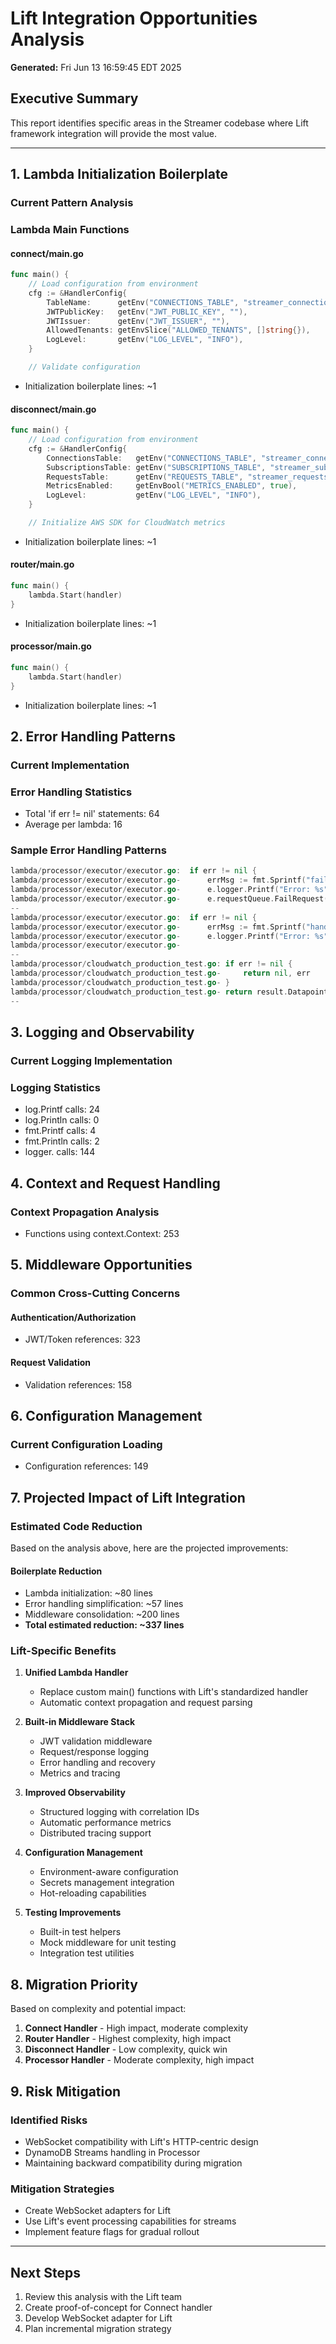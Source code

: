# Lift Integration Opportunities Analysis

**Generated:** Fri Jun 13 16:59:45 EDT 2025

## Executive Summary

This report identifies specific areas in the Streamer codebase where Lift framework integration will provide the most value.

---

## 1. Lambda Initialization Boilerplate

### Current Pattern Analysis

### Lambda Main Functions

#### connect/main.go
```go
func main() {
	// Load configuration from environment
	cfg := &HandlerConfig{
		TableName:      getEnv("CONNECTIONS_TABLE", "streamer_connections"),
		JWTPublicKey:   getEnv("JWT_PUBLIC_KEY", ""),
		JWTIssuer:      getEnv("JWT_ISSUER", ""),
		AllowedTenants: getEnvSlice("ALLOWED_TENANTS", []string{}),
		LogLevel:       getEnv("LOG_LEVEL", "INFO"),
	}

	// Validate configuration
```
- Initialization boilerplate lines: ~1

#### disconnect/main.go
```go
func main() {
	// Load configuration from environment
	cfg := &HandlerConfig{
		ConnectionsTable:   getEnv("CONNECTIONS_TABLE", "streamer_connections"),
		SubscriptionsTable: getEnv("SUBSCRIPTIONS_TABLE", "streamer_subscriptions"),
		RequestsTable:      getEnv("REQUESTS_TABLE", "streamer_requests"),
		MetricsEnabled:     getEnvBool("METRICS_ENABLED", true),
		LogLevel:           getEnv("LOG_LEVEL", "INFO"),
	}

	// Initialize AWS SDK for CloudWatch metrics
```
- Initialization boilerplate lines: ~1

#### router/main.go
```go
func main() {
	lambda.Start(handler)
}
```
- Initialization boilerplate lines: ~1

#### processor/main.go
```go
func main() {
	lambda.Start(handler)
}
```
- Initialization boilerplate lines: ~1

## 2. Error Handling Patterns

### Current Implementation

### Error Handling Statistics
- Total 'if err != nil' statements: 64
- Average per lambda: 16

### Sample Error Handling Patterns
```go
lambda/processor/executor/executor.go:	if err != nil {
lambda/processor/executor/executor.go-		errMsg := fmt.Sprintf("failed to convert request: %v", err)
lambda/processor/executor/executor.go-		e.logger.Printf("Error: %s", errMsg)
lambda/processor/executor/executor.go-		e.requestQueue.FailRequest(ctx, asyncReq.RequestID, errMsg)
--
lambda/processor/executor/executor.go:	if err != nil {
lambda/processor/executor/executor.go-		errMsg := fmt.Sprintf("handler failed: %v", err)
lambda/processor/executor/executor.go-		e.logger.Printf("Error: %s", errMsg)
lambda/processor/executor/executor.go-
--
lambda/processor/cloudwatch_production_test.go:	if err != nil {
lambda/processor/cloudwatch_production_test.go-		return nil, err
lambda/processor/cloudwatch_production_test.go-	}
lambda/processor/cloudwatch_production_test.go-	return result.Datapoints, nil
--
```

## 3. Logging and Observability

### Current Logging Implementation

### Logging Statistics
- log.Printf calls: 24
- log.Println calls: 0
- fmt.Printf calls: 4
- fmt.Println calls: 2
- logger. calls: 144

## 4. Context and Request Handling

### Context Propagation Analysis
- Functions using context.Context: 253

## 5. Middleware Opportunities

### Common Cross-Cutting Concerns

#### Authentication/Authorization
- JWT/Token references: 323

#### Request Validation
- Validation references: 158

## 6. Configuration Management

### Current Configuration Loading
- Configuration references: 149

## 7. Projected Impact of Lift Integration

### Estimated Code Reduction

Based on the analysis above, here are the projected improvements:

#### Boilerplate Reduction
- Lambda initialization: ~80 lines
- Error handling simplification: ~57 lines
- Middleware consolidation: ~200 lines
- **Total estimated reduction: ~337 lines**

### Lift-Specific Benefits

1. **Unified Lambda Handler**
   - Replace custom main() functions with Lift's standardized handler
   - Automatic context propagation and request parsing

2. **Built-in Middleware Stack**
   - JWT validation middleware
   - Request/response logging
   - Error handling and recovery
   - Metrics and tracing

3. **Improved Observability**
   - Structured logging with correlation IDs
   - Automatic performance metrics
   - Distributed tracing support

4. **Configuration Management**
   - Environment-aware configuration
   - Secrets management integration
   - Hot-reloading capabilities

5. **Testing Improvements**
   - Built-in test helpers
   - Mock middleware for unit testing
   - Integration test utilities

## 8. Migration Priority

Based on complexity and potential impact:

1. **Connect Handler** - High impact, moderate complexity
2. **Router Handler** - Highest complexity, high impact
3. **Disconnect Handler** - Low complexity, quick win
4. **Processor Handler** - Moderate complexity, high impact

## 9. Risk Mitigation

### Identified Risks
- WebSocket compatibility with Lift's HTTP-centric design
- DynamoDB Streams handling in Processor
- Maintaining backward compatibility during migration

### Mitigation Strategies
- Create WebSocket adapters for Lift
- Use Lift's event processing capabilities for streams
- Implement feature flags for gradual rollout

---

## Next Steps

1. Review this analysis with the Lift team
2. Create proof-of-concept for Connect handler
3. Develop WebSocket adapter for Lift
4. Plan incremental migration strategy
